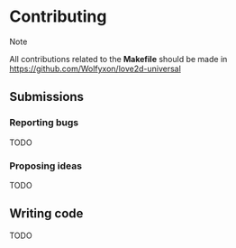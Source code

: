 # Contributing

> [!NOTE]  
> All contributions related to the **Makefile** should be made in https://github.com/Wolfyxon/love2d-universal

## Submissions
### Reporting bugs
TODO

### Proposing ideas
TODO

## Writing code
TODO
